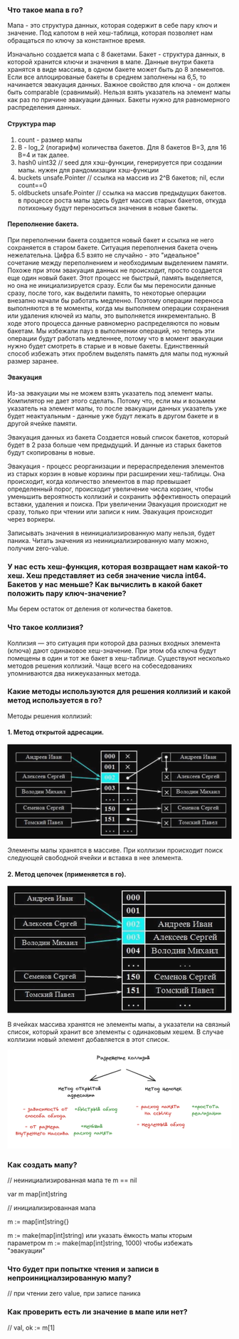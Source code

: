### Что такое мапа в го?

Мапа - это структура данных, которая содержит в себе пару ключ и значение.
Под капотом в ней хеш-таблица, которая позволяет нам обращаться по ключу за константное время.

Изначально создается мапа с 8 бакетами.
Бакет - структура данных, в которой хранится ключи и значения в мапе. Данные внутри бакета хранятся в виде массива, в одном бакете может быть до 8 элементов. Если все аллоцированые бакеты в среднем заполнены на 6,5, то начинается эвакуация данных.
Важное свойство для ключа - он должен быть comparable (сравнимый).
Нельзя взять указатель на элемент мапы как раз по причине эвакуации данных. Бакеты нужно для равномерного распределения данных.

#### Структура map
1) count - размер мапы
2) B - log_2 (логарифм) количества бакетов. Для 8 бакетов B=3, для 16 B=4 и так далее.
3) hash0     uint32 // seed для хэш-функции, генерируется при создании мапы. нужен для рандомизации хэш-функции
4) buckets    unsafe.Pointer // ссылка на массив из 2^B бакетов; nil, если count==0
5) oldbuckets unsafe.Pointer // ссылка на массив предыдущих бакетов. в процессе роста мапы здесь будет массив старых бакетов, откуда потихоньку будут переноситься значения в новые бакеты.

#### Переполнение бакета.
При переполнении бакета создается новый бакет и ссылка не него сохраняется в старом бакете. Ситуация переполнения бакета очень нежелательна.
Цифра 6.5 взято не случайно - это "идеальное" сочетание между переполнением и необходимым выделением памяти.
Похоже при этом эвакуация данных не происходит, просто создается еще один новый бакет. Этот процесс не быстрый, память выделяется, но она не инициализируется сразу. Если бы мы переносили данные сразу, после того, как выделили память, то некоторые операции внезапно начали бы работать медленно. Поэтому операции переноса выполняются в те моменты, когда мы выполняем операции сохранения или удаления ключей из мапы, это выполняется инкрементально. В ходе этого процесса данные равномерно распределяются по новым бакетам. Мы избежали пауз в выполнении операций, но теперь эти операции будут работать медленнее, потому что в момент эвакуации нужно будет смотреть в старые и в новые бакеты. Единственный способ избежать этих проблем выделять память для мапы под нужный размер заранее.

#### Эвакуация
Из-за эвакуации мы не можем взять указатель под элемент мапы. Компилятор не дает этого сделать. Потому что, если мы и возьмем указатель на элемент мапы, то после эвакуации данных указатель уже будет неактуальным - данные уже будут лежать в другом бакете и в другой ячейке памяти.

Эвакуация данных из бакета
Создается новый список бакетов, который будет в 2 раза больше чем предыдущий. И данные из старых бакетов будут скопированы в новые.

Эвакуация - процесс реорганизации и перераспределения элементов из старых корзин в новые корзины при расширении хеш-таблицы. Она происходит, когда количество элементов в map превышает определенный порог, происходит увеличение числа корзин, чтобы уменьшить вероятность коллизий и сохранить эффективность операций вставки, удаления и поиска. При увеличении 
Эвакуация происходит не сразу, только при чтении или записи к ним.
Эвакуация происходит через воркеры.

Записывать значения в неинициализированную мапу нельзя, будет паника.
Читать значения из неинициализированную мапу можно, получим zero-value.

### У нас есть хеш-функция, которая возвращает нам какой-то хеш. Хеш представляет из себя значение числа int64. Бакетов у нас меньше? Как вычислить в какой бакет положить пару ключ-значение?

Мы берем остаток от деления от количества бакетов.

### Что такое коллизия?

Коллизия — это ситуация при которой два разных входных элемента (ключа) дают одинаковое хеш-значение. При этом оба ключа будут помещены в один и тот же бакет в хеш-таблице. Существуют несколько методов решения коллизий. Чаще всего на собеседованиях упомниваются два нижеуказанных метода.

### Какие методы используются для решения коллизий и какой метод используется в го?

Методы решения коллизий:

#### 1. Метод открытой адресации.

![open_addressing_method](images/open_addressing_method.png)

Элементы мапы хранятся в массиве. При коллизии происходит поиск следующей свободной ячейки и вставка в нее элемента.

#### 2. Метод цепочек (применяется в го).

![chain_method](images/chain_method.png)

В ячейках массива хранятся не элементы мапы, а указатели на связный список, который хранит все элементы с одинаковым хешем. В случае коллизии новый элемент добавляется в этот список.

![plus_and_minus](images/plus_and_minus.png)

### Как создать мапу?

// неинициализированная мапа те m == nil

var m map[int]string 

// инициализированная мапа

m := map[int]string{}

m := make(map[int]string) или указать ёмкость мапы кторым параметром m := make(map[int]string, 1000) чтобы избежать "эвакуации"

### Что будет при попытке чтения и записи в непроинициалзированную мапу?
// при чтении zero value, при записе паника

### Как проверить есть ли значение в мапе или нет?
// val, ok := m[1]
